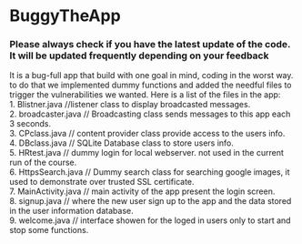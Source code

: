 # BuggyTheApp
<h3> Please always check if you have the latest update of the code. It will be updated frequently depending on your feedback</h3>
It is a bug-full app that build with one goal in mind, coding in the worst way. 
to do that we implemented dummy functions and added the needful files to trigger the vulnerabilities we wanted.
Here is a list of the files in the app:<br>
1. Blistner.java //listener class to display broadcasted messages. <br>
2. broadcaster.java // Broadcasting class sends messages to this app each 3 seconds.<br>
3. CPclass.java // content provider class provide access to the users info.<br>
4. DBclass.java // SQLite Database class to store users info. <br>
5. HRtest.java // dummy login for local webserver. not used in the current run of the course.<br>
6. HttpsSearch.java // Dummy search class for searching google images, it used to demonstrate over trusted SSL certificate.<br>
7. MainActivity.java // main activity of the app present the login screen.<br>
8. signup.java // where the new user sign up to the app and the data stored in the user information database.<br>
9. welcome.java // interface showen for the loged in users only to start and stop some functions.<br>
      
